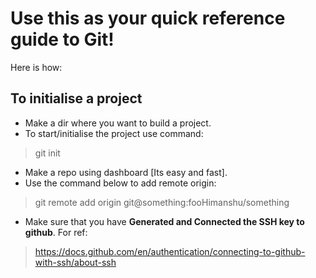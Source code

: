 # Use this as your quick reference guide to Git!
Here is how:

## To initialise a project
- Make a dir where you want to build a project.
- To start/initialise the project use command: <br>
> git init
- Make a repo using dashboard [Its easy and fast].
- Use the command below to add remote origin: <br>
> git remote add origin git@something:fooHimanshu/something
- Make sure that you have <b>Generated and Connected the SSH key to github</b>. For ref: <br>
> https://docs.github.com/en/authentication/connecting-to-github-with-ssh/about-ssh
